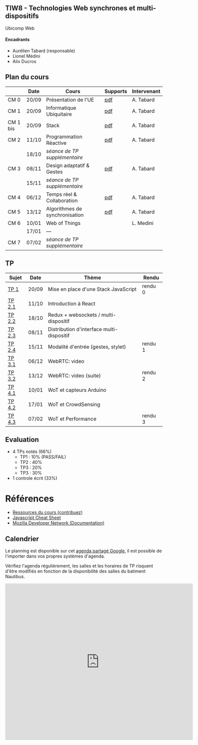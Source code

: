 ## TIW8 - Technologies Web synchrones et multi-dispositifs
Ubicomp Web


#### Encadrants
- Aurélien Tabard (responsable)
- Lionel Médini
- Alix Ducros

## Plan du cours

|          | Date  | Cours                      | Supports     | Intervenant |
| -------- | ----- | -------------------------- | ------------ | ----------- |
| CM 0     | 20/09 | Présentation de l'UE       | [pdf](cours/cm0-intro.pdf)        | A. Tabard |
| CM 1     | 20/09 | Informatique Ubiquitaire   | [pdf](cours/cm1-introUbicomp.pdf) | A. Tabard |
| CM 1 bis | 20/09 | Stack                      | [pdf](cours/cm1-stack.pdf)        | A. Tabard |
| CM 2     | 11/10 | Programmation Réactive     | [pdf](cours/cm2-reactivity.pdf)   | A. Tabard |
|          | 18/10 | *séance de TP supplémentaire* |  |  |
| CM 3     | 08/11 | Design adaptatif & Gestes  | [pdf](cours/cm3-adaptation-gestes.pdf) | A. Tabard |
|          | 15/11 | *séance de TP supplémentaire* |  |  |
| CM 4     | 06/12 | Temps réel & Collaboration | [pdf](cours/cm4-collaboration.pdf)         | A. Tabard |
| CM 5     | 13/12 | Algorithmes de synchronisation | [pdf](cours/cm5-sharedediting.pdf)     | A. Tabard |
| CM 6     | 10/01 | Web of Things              |          | L. Medini |
|          | 17/01 | — |  |  |
| CM 7     | 07/02 | *séance de TP supplémentaire* |  |  |



## TP

| Sujet                | Date  | Thème  | Rendu  |
| -------------------- | ----- | ------ | ------ |
| [TP 1](TP1)          | 20/09 | Mise en place d'une Stack JavaScript  | rendu 0 |
| [TP 2.1](TP2/)       | 11/10 | Introduction à React                  |         |
| [TP 2.2](TP2/#tp22-redux-middleware-websockets-pour-le-multi-dispositif) | 18/10 | Redux + websockets / multi-dispositif |       |
| [TP 2.3](TP2/#tp23-distribution-dinterface-multi-dispositif) | 08/11 | Distribution d'interface multi-dispositif |     |
| [TP 2.4](TP2/#4-suite) | 15/11 | Modalité d'entrée (gestes, stylet)    | rendu 1 |
| [TP 3.1](TP3)          | 06/12 | WebRTC: video    	                   |         |
| [TP 3.2](TP3/32)       | 13/12 | WebRTC: video (suite)                 | rendu 2 |
| [TP 4.1](TP4)          | 10/01 | WoT et capteurs Arduino               |         |
| [TP 4.2](TP4/#2-suite) | 17/01 | WoT et CrowdSensing                   |         |
| [TP 4.3](TP4/#3-suite) | 07/02 | WoT et Performance                    | rendu 3 |


## Evaluation

- 4 TPs notés (66%)
    - TP1 : 10% (PASS/FAIL)
    - TP2 : 40%
    - TP3 : 20%
    - TP3 : 30%
- 1 controle écrit (33%)

# Références

- [Ressources du cours (contribuez)](hack)
- [Javascript Cheat Sheet](https://mbeaudru.github.io/modern-js-cheatsheet/)
- [Mozilla Developer Network (Documentation)](https://developer.mozilla.org/)


## Calendrier
Le planning est disponible sur cet [agenda partagé Google](https://calendar.google.com/calendar/embed?src=rtlfsq23dgbtshi8lghu5qi7o6oihk0j%40import.calendar.google.com&ctz=Europe%2FBerlin), il est possible de l'importer dans vos propres systèmes d'agenda.

Vérifiez l'agenda régulièrement, les salles et les horaires de TP risquent
d'être modifiés en fonction de la disponibilité des salles du batiment Nautibus.

<iframe src="https://calendar.google.com/calendar/embed?title=TIW8&amp;showPrint=0&amp;showCalendars=0&amp;showTz=0&amp;height=500&amp;wkst=2&amp;bgcolor=%23FFFFFF&amp;src=rtlfsq23dgbtshi8lghu5qi7o6oihk0j%40import.calendar.google.com&amp;color=%238C500B&amp;ctz=Europe%2FBerlin" style="border-width:0" width="600" height="500" frameborder="0" scrolling="no"></iframe>
